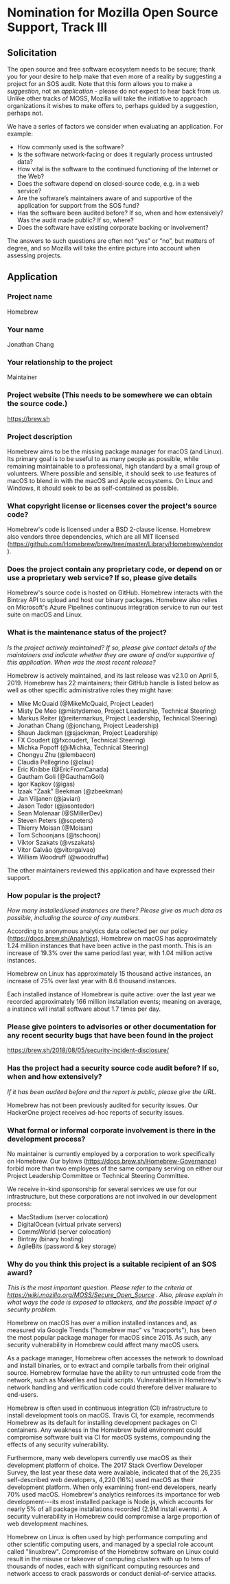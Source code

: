 # Nomination for Mozilla Open Source Support, Track III

## Solicitation

The open source and free software ecosystem needs to be secure; thank you for your desire to help make that even more of a reality by suggesting a project for an SOS audit. Note that this form allows you to make a *suggestion*, not an *application* - please do not expect to hear back from us. Unlike other tracks of MOSS, Mozilla will take the initiative to approach organizations it wishes to make offers to, perhaps guided by a suggestion, perhaps not.

We have a series of factors we consider when evaluating an application. For example:

* How commonly used is the software?
* Is the software network-facing or does it regularly process untrusted data?
* How vital is the software to the continued functioning of the Internet or the Web?
* Does the software depend on closed-source code, e.g. in a web service?
* Are the software’s maintainers aware of and supportive of the application for support from the SOS fund?
* Has the software been audited before? If so, when and how extensively? Was the audit made public? If so, where?
* Does the software have existing corporate backing or involvement?

The answers to such questions are often not “yes” or “no”, but matters of degree, and so Mozilla will take the entire picture into account when assessing projects.

## Application

### Project name

Homebrew

### Your name

Jonathan Chang

### Your relationship to the project

Maintainer

### Project website (This needs to be somewhere we can obtain the source code.)

<https://brew.sh>

### Project description

Homebrew aims to be the missing package manager for macOS (and Linux). Its primary goal is to be useful to as many people as possible, while remaining maintainable to a professional, high standard by a small group of volunteers. Where possible and sensible, it should seek to use features of macOS to blend in with the macOS and Apple ecosystems. On Linux and Windows, it should seek to be as self-contained as possible.

### What copyright license or licenses cover the project's source code?

Homebrew's code is licensed under a BSD 2-clause license. Homebrew also vendors three dependencies, which are all MIT licensed (<https://github.com/Homebrew/brew/tree/master/Library/Homebrew/vendor>).

### Does the project contain any proprietary code, or depend on or use a proprietary web service? If so, please give details

Homebrew's source code is hosted on GitHub. Homebrew interacts with the Bintray API to upload and host our binary packages. Homebrew also relies on Microsoft's Azure Pipelines continuous integration service to run our test suite on macOS and Linux.

### What is the maintenance status of the project?

*Is the project actively maintained? If so, please give contact details of the maintainers and indicate whether they are aware of and/or supportive of this application. When was the most recent release?*

Homebrew is actively maintained, and its last release was v2.1.0 on April 5, 2019. Homebrew has 22 maintainers; their GitHub handle is listed below as well as other specific administrative roles they might have:

* Mike McQuaid (@MikeMcQuaid, Project Leader)
* Misty De Meo (@mistydemeo, Project Leadership, Technical Steering)
* Markus Reiter (@reitermarkus, Project Leadership, Technical Steering)
* Jonathan Chang (@jonchang, Project Leadership)
* Shaun Jackman (@sjackman, Project Leadership)
* FX Coudert (@fxcoudert, Technical Steering)
* Michka Popoff (@iMichka, Technical Steering)
* Chongyu Zhu (@lembacon)
* Claudia Pellegrino (@claui)
* Eric Knibbe (@EricFromCanada)
* Gautham Goli (@GauthamGoli)
* Igor Kapkov (@igas)
* Izaak "Zaak" Beekman (@zbeekman)
* Jan Viljanen (@javian)
* Jason Tedor (@jasontedor)
* Sean Molenaar (@SMillerDev)
* Steven Peters (@scpeters)
* Thierry Moisan (@Moisan)
* Tom Schoonjans (@tschoonj)
* Viktor Szakats (@vszakats)
* Vítor Galvão (@vitorgalvao)
* William Woodruff (@woodruffw)

The other maintainers reviewed this application and have expressed their support.

### How popular is the project?

*How many installed/used instances are there? Please give as much data as possible, including the source of any numbers.*

According to anonymous analytics data collected per our policy (<https://docs.brew.sh/Analytics>), Homebrew on macOS has approximately 1.24 million instances that have been active in the past month. This is an increase of 19.3% over the same period last year, with 1.04 million active instances.

Homebrew on Linux has approximately 15 thousand active instances, an increase of 75% over last year with 8.6 thousand instances.

Each installed instance of Homebrew is quite active: over the last year we recorded approximately 166 million installation events; meaning on average, a instance will install software about 1.7 times per day.

### Please give pointers to advisories or other documentation for any recent security bugs that have been found in the project

<https://brew.sh/2018/08/05/security-incident-disclosure/>

### Has the project had a security source code audit before? If so, when and how extensively?

*If it has been audited before and the report is public, please give the URL.*

Homebrew has not been previously audited for security issues. Our HackerOne project receives ad-hoc reports of security issues.

### What formal or informal corporate involvement is there in the development process?

No maintainer is currently employed by a corporation to work specifically on Homebrew. Our bylaws (<https://docs.brew.sh/Homebrew-Governance>) forbid more than two employees of the same company serving on either our Project Leadership Committee or Technical Steering Committee.

We receive in-kind sponsorship for several services we use for our infrastructure, but these corporations are not involved in our development process:

* MacStadium (server colocation)
* DigitalOcean (virtual private servers)
* CommsWorld (server colocation)
* Bintray (binary hosting)
* AgileBits (password & key storage)

### Why do you think this project is a suitable recipient of an SOS award?

*This is the most important question. Please refer to the criteria at <https://wiki.mozilla.org/MOSS/Secure_Open_Source> . Also, please explain in what ways the code is exposed to attackers, and the possible impact of a security problem.*

Homebrew on macOS has over a million installed instances and, as measured via Google Trends ("homebrew mac" vs "macports"), has been the most popular package manager for macOS since 2015. As such, any security vulnerability in Homebrew could affect many macOS users.

As a package manager, Homebrew often accesses the network to download and install binaries, or to extract and compile tarballs from their original source. Homebrew formulae have the ability to run untrusted code from the network, such as Makefiles and build scripts. Vulnerabilities in Homebrew's network handling and verification code could therefore deliver malware to end-users.

Homebrew is often used in continuous integration (CI) infrastructure to install development tools on macOS. Travis CI, for example, recommends Homebrew as its default for installing development packages on CI containers. Any  weakness in the Homebrew build environment could compromise software built via CI for macOS systems, compounding the effects of any security vulnerability.

Furthermore, many web developers currently use macOS as their development platform of choice. The 2017 Stack Overflow Developer Survey, the last year these data were available, indicated that of the 26,235 self-described web developers, 4,220 (16%) used macOS as their development platform. When only examining front-end developers, nearly 70% used macOS. Homebrew's analytics reinforces its importance for web development---its most installed package is Node.js, which accounts for nearly 5% of all package installations recorded (2.9M install events). A security vulnerability in Homebrew could compromise a large proportion of web development machines.

Homebrew on Linux is often used by high performance computing and other scientific computing users, and managed by a special role account called "linuxbrew". Compromise of the Homebrew software on Linux could result in the misuse or takeover of computing clusters with up to tens of thousands of nodes, each with significant computing resources and network access to crack passwords or conduct denial-of-service attacks.
